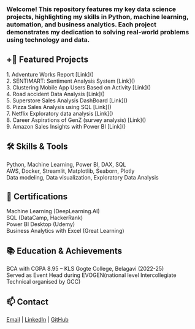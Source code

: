 <h3>Welcome! This repository features my key data science projects, highlighting my skills in Python, machine learning, automation, and business analytics. Each project demonstrates my dedication to solving real-world problems using technology and data.</h3>

<h2><b> +🚀 Featured Projects</b></h2>
1. Adventure Works Report [Link]()<br>
2. SENTIMART: Sentiment Analysis System [Link]()<br>
3. Clustering Mobile App Users Based on Activity [Link]()<br>
4. Road accident Data Analysis [Link]()<br>
5. Superstore Sales Analysis DashBoard [Link]()<br>
6. Pizza Sales Analysis using SQL [Link]()<br>
7. Netflix Exploratory data analysis [Link]()<br>
8. Career Aspirations of GenZ (survey analysis) [Link]()<br>
9. Amazon Sales Insights with Power BI [Link]()<br>
    
<h2><b>🛠️ Skills & Tools</b></h2>

Python, Machine Learning, Power BI, DAX, SQL<br>
AWS, Docker, Streamlit, Matplotlib, Seaborn, Plotly<br>
Data modeling, Data visualization, Exploratory Data Analysis<br>

<h2><b>🏅 Certifications</b></h2>

Machine Learning (DeepLearning.AI)<br>
SQL (DataCamp, HackerRank)<br>
Power BI Desktop (Udemy)<br>
Business Analytics with Excel (Great Learning)<br>

<h2><b>📚 Education & Achievements</b></h2>

BCA with CGPA 8.95 – KLS Gogte College, Belagavi (2022-25)<br>
Served as Event Head during EVOGEN(national level Intercollegiate Technical organised by GCC)<br>

<h2><b></b>📫 Contact</b></h2>

[Email](kavyaraikarv@gmail.com) | [LinkedIn](www.linkedin.com/in/kavyaraikar) | [GitHub](github.com/kavyaraikarv)
